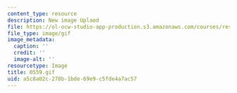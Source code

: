 ```yaml
---
content_type: resource
description: New image Uplaod
file: https://ol-ocw-studio-app-production.s3.amazonaws.com/courses/res-21g-01-kana-spring-2010/a5c8a02c278b1bde69e9c5fde4a7ac57_0559.gif
file_type: image/gif
image_metadata:
  caption: ''
  credit: ''
  image-alt: ''
resourcetype: Image
title: 0559.gif
uid: a5c8a02c-278b-1bde-69e9-c5fde4a7ac57
---
```

